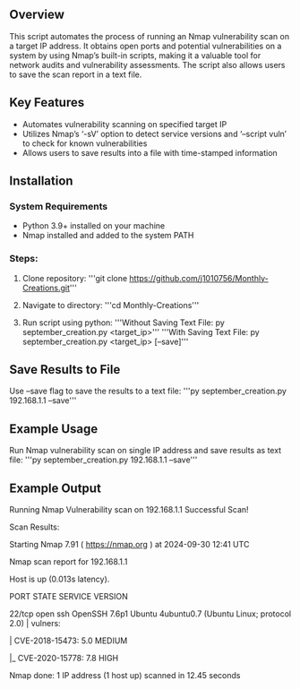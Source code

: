 ## Overview
This script automates the process of running an Nmap vulnerability scan on a target IP address. It obtains open ports and potential vulnerabilities on a system by using Nmap’s built-in scripts, making it a valuable tool for network audits and vulnerability assessments. The script also allows users to save the scan report in a text file.

## Key Features
- Automates vulnerability scanning on specified target IP
- Utilizes Nmap’s ‘-sV’ option to detect service versions and ‘–script vuln’ to check for known vulnerabilities
- Allows users to save results into a file with time-stamped information

## Installation

### System Requirements
- Python 3.9+ installed on your machine
- Nmap installed and added to the system PATH

### Steps:
1. Clone repository:
    '''git clone https://github.com/j1010756/Monthly-Creations.git'''

2. Navigate to directory:
    '''cd Monthly-Creations'''


3. Run script using python:
    '''Without Saving Text File: py september_creation.py <target_ip>''' 
    '''With Saving Text File: py september_creation.py <target_ip> [–save]'''

## Save Results to File
Use –save flag to save the results to a text file:
'''py september_creation.py 192.168.1.1 –save'''

## Example Usage
Run Nmap vulnerability scan on single IP address and save results as text file:
'''py september_creation.py 192.168.1.1 –save'''
 
## Example Output
Running Nmap Vulnerability scan on 192.168.1.1
Successful Scan! 

Scan Results: 

Starting Nmap 7.91 ( https://nmap.org ) at 2024-09-30 12:41 UTC 

Nmap scan report for 192.168.1.1 

Host is up (0.013s latency).

PORT STATE SERVICE VERSION

22/tcp open     ssh            OpenSSH 7.6p1 Ubuntu 4ubuntu0.7 (Ubuntu Linux; protocol 2.0) | vulners: 

| CVE-2018-15473: 5.0 MEDIUM 

|_ CVE-2020-15778: 7.8 HIGH 

Nmap done: 1 IP address (1 host up) scanned in 12.45 seconds
